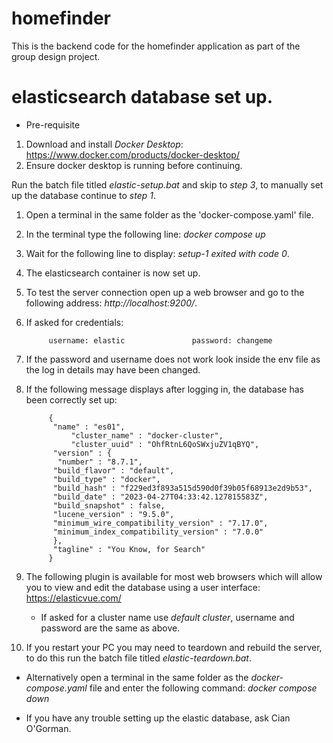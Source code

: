 # homefinder
This is the backend code for the homefinder application as part of the group design project.

# elasticsearch database set up.

- Pre-requisite
1. Download and install *Docker Desktop*: https://www.docker.com/products/docker-desktop/
2. Ensure docker desktop is running before continuing.

Run the batch file titled *elastic-setup.bat* and skip to *step 3*, to manually set up the database continue to *step 1*.
1. Open a terminal in the same folder as the 'docker-compose.yaml' file.
2. In the terminal type the following line: *docker compose up*
3. Wait for the following line to display: *setup-1 exited with code 0*.
4. The elasticsearch container is now set up.

5. To test the server connection open up a web browser and go to the following address: *http://localhost:9200/*.
6. If asked for credentials:
        
            username: elastic               password: changeme

7. If the password and username does not work look inside the env file as the log in details may have been changed.
8. If the following message displays after logging in, the database has been correctly set up:

            {
             "name" : "es01",
                 "cluster_name" : "docker-cluster",
                 "cluster_uuid" : "OhfRtnL6QoSWxjuZV1qBYQ",
             "version" : {
              "number" : "8.7.1",
             "build_flavor" : "default",
             "build_type" : "docker",
             "build_hash" : "f229ed3f893a515d590d0f39b05f68913e2d9b53",
             "build_date" : "2023-04-27T04:33:42.127815583Z",
             "build_snapshot" : false,
             "lucene_version" : "9.5.0",
             "minimum_wire_compatibility_version" : "7.17.0",
             "minimum_index_compatibility_version" : "7.0.0"
             },
             "tagline" : "You Know, for Search"
            }

9. The following plugin is available for most web browsers which will allow you to view and edit the database using a user interface: https://elasticvue.com/
    - If asked for a cluster name use *default cluster*, username and password are the same as above.

10. If you restart your PC you may need to teardown and rebuild the server, to do this run the batch file titled *elastic-teardown.bat*.
   - Alternatively open a terminal in the same folder as the *docker-compose.yaml* file and enter the following command:
      *docker compose down*

* If you have any trouble setting up the elastic database, ask Cian O'Gorman.
